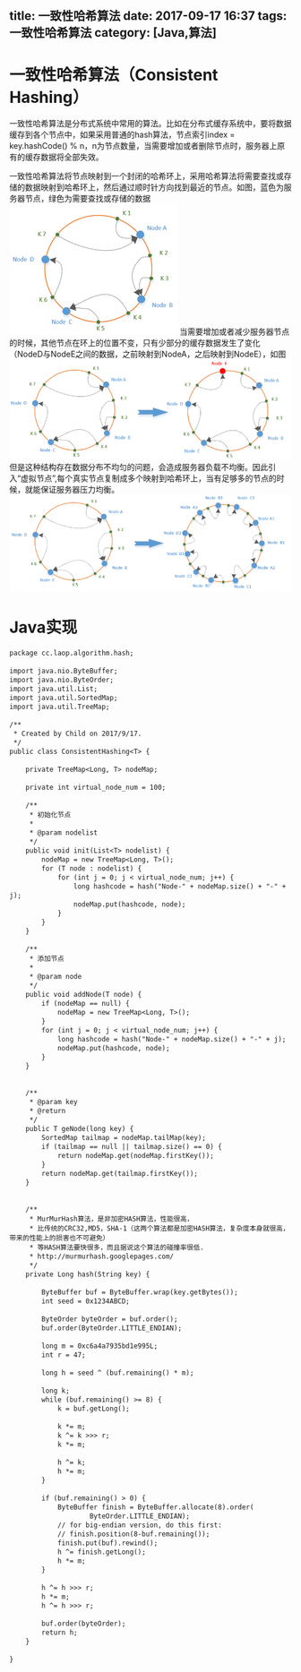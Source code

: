 title: 一致性哈希算法
date: 2017-09-17 16:37
tags: 一致性哈希算法
category: [Java,算法]
---

# 一致性哈希算法（Consistent Hashing）
一致性哈希算法是分布式系统中常用的算法。比如在分布式缓存系统中，要将数据缓存到各个节点中，如果采用普通的hash算法，节点索引index = key.hashCode() % n，n为节点数量，当需要增加或者删除节点时，服务器上原有的缓存数据将全部失效。

一致性哈希算法将节点映射到一个封闭的哈希环上，采用哈希算法将需要查找或存储的数据映射到哈希环上，然后通过顺时针方向找到最近的节点。如图，蓝色为服务器节点，绿色为需要查找或存储的数据
![](consistentHashing/1.png)
当需要增加或者减少服务器节点的时候，其他节点在环上的位置不变，只有少部分的缓存数据发生了变化（NodeD与NodeE之间的数据，之前映射到NodeA，之后映射到NodeE），如图
![](consistentHashing/2.png)
但是这种结构存在数据分布不均匀的问题，会造成服务器负载不均衡。因此引入“虚拟节点”,每个真实节点复制成多个映射到哈希环上，当有足够多的节点的时候，就能保证服务器压力均衡。
![](consistentHashing/3.png)

# Java实现
```
package cc.laop.algorithm.hash;

import java.nio.ByteBuffer;
import java.nio.ByteOrder;
import java.util.List;
import java.util.SortedMap;
import java.util.TreeMap;

/**
 * Created by Child on 2017/9/17.
 */
public class ConsistentHashing<T> {

    private TreeMap<Long, T> nodeMap;

    private int virtual_node_num = 100;

    /**
     * 初始化节点
     *
     * @param nodelist
     */
    public void init(List<T> nodelist) {
        nodeMap = new TreeMap<Long, T>();
        for (T node : nodelist) {
            for (int j = 0; j < virtual_node_num; j++) {
                long hashcode = hash("Node-" + nodeMap.size() + "-" + j);
                nodeMap.put(hashcode, node);
            }
        }
    }

    /**
     * 添加节点
     *
     * @param node
     */
    public void addNode(T node) {
        if (nodeMap == null) {
            nodeMap = new TreeMap<Long, T>();
        }
        for (int j = 0; j < virtual_node_num; j++) {
            long hashcode = hash("Node-" + nodeMap.size() + "-" + j);
            nodeMap.put(hashcode, node);
        }
    }


    /**
     * @param key
     * @return
     */
    public T geNode(long key) {
        SortedMap tailmap = nodeMap.tailMap(key);
        if (tailmap == null || tailmap.size() == 0) {
            return nodeMap.get(nodeMap.firstKey());
        }
        return nodeMap.get(tailmap.firstKey());
    }


    /**
     * MurMurHash算法，是非加密HASH算法，性能很高，
     * 比传统的CRC32,MD5，SHA-1（这两个算法都是加密HASH算法，复杂度本身就很高，带来的性能上的损害也不可避免）
     * 等HASH算法要快很多，而且据说这个算法的碰撞率很低.
     * http://murmurhash.googlepages.com/
     */
    private Long hash(String key) {

        ByteBuffer buf = ByteBuffer.wrap(key.getBytes());
        int seed = 0x1234ABCD;

        ByteOrder byteOrder = buf.order();
        buf.order(ByteOrder.LITTLE_ENDIAN);

        long m = 0xc6a4a7935bd1e995L;
        int r = 47;

        long h = seed ^ (buf.remaining() * m);

        long k;
        while (buf.remaining() >= 8) {
            k = buf.getLong();

            k *= m;
            k ^= k >>> r;
            k *= m;

            h ^= k;
            h *= m;
        }

        if (buf.remaining() > 0) {
            ByteBuffer finish = ByteBuffer.allocate(8).order(
                    ByteOrder.LITTLE_ENDIAN);
            // for big-endian version, do this first:
            // finish.position(8-buf.remaining());
            finish.put(buf).rewind();
            h ^= finish.getLong();
            h *= m;
        }

        h ^= h >>> r;
        h *= m;
        h ^= h >>> r;

        buf.order(byteOrder);
        return h;
    }

}

```